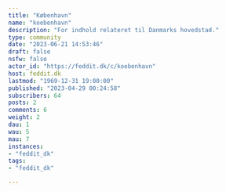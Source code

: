 ```yaml
---
title: "København" 
name: "koebenhavn"
description: "For indhold relateret til Danmarks hovedstad."
type: community
date: "2023-06-21 14:53:46"
draft: false
nsfw: false
actor_id: "https://feddit.dk/c/koebenhavn"
host: feddit.dk
lastmod: "1969-12-31 19:00:00"
published: "2023-04-29 00:24:58"
subscribers: 64
posts: 2
comments: 6
weight: 2
dau: 1
wau: 5
mau: 7
instances:
- "feddit_dk"
tags: 
- "feddit_dk"

---
```

